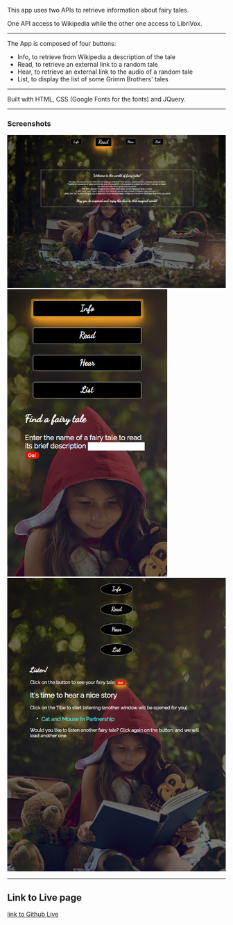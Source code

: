 This app uses two APIs to retrieve information about fairy tales. 

One API access to Wikipedia while the other one access to LibriVox.

***

The App is composed of four buttons: 
- Info, to retrieve from Wikipedia a description of the tale
- Read, to retrieve an external link to a random tale
- Hear, to retrieve an external link to the audio of a random tale 
- List, to display the list of some Grimm Brothers' tales 

***

Built with HTML, CSS (Google Fonts for the fonts) and JQuery.

***

### Screenshots 
![Landing page viewed in a computer](Opening.Computer.png)
![Info feature viewed in an iPhone](Info.iPhone.png)
![Hear feature viewed in an iPad](Listen.iPad.png)

***

## Link to Live page
[link to Github Live](link)

